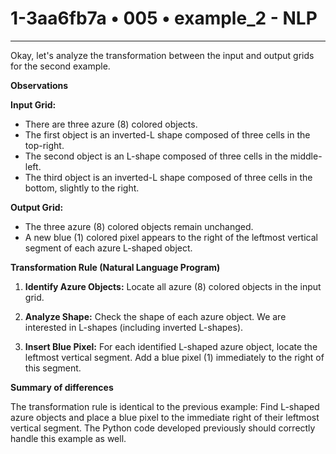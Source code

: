 # 1-3aa6fb7a • 005 • example_2 - NLP

---
Okay, let's analyze the transformation between the input and output grids for the second example.

**Observations**

**Input Grid:**

*   There are three azure (8) colored objects.
*   The first object is an inverted-L shape composed of three cells in the top-right.
*   The second object is an L-shape composed of three cells in the middle-left.
*   The third object is an inverted-L shape composed of three cells in the bottom, slightly to the right.

**Output Grid:**

*   The three azure (8) colored objects remain unchanged.
*   A new blue (1) colored pixel appears to the right of the leftmost vertical segment of each azure L-shaped object.

**Transformation Rule (Natural Language Program)**

1.  **Identify Azure Objects:** Locate all azure (8) colored objects in the input grid.

2.  **Analyze Shape:** Check the shape of each azure object. We are interested in L-shapes (including inverted L-shapes).

3.  **Insert Blue Pixel:** For each identified L-shaped azure object, locate the leftmost vertical segment. Add a blue pixel (1) immediately to the right of this segment.

**Summary of differences**

The transformation rule is identical to the previous example: Find L-shaped azure objects and place a blue pixel to the immediate right of their leftmost vertical segment. The Python code developed previously should correctly handle this example as well.

